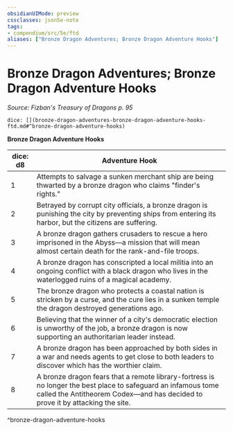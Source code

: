```yaml
---
obsidianUIMode: preview
cssclasses: json5e-note
tags:
- compendium/src/5e/ftd
aliases: ["Bronze Dragon Adventures; Bronze Dragon Adventure Hooks"]
---
```

# Bronze Dragon Adventures; Bronze Dragon Adventure Hooks
*Source: Fizban's Treasury of Dragons p. 95* 

`dice: [](bronze-dragon-adventures-bronze-dragon-adventure-hooks-ftd.md#^bronze-dragon-adventure-hooks)`

**Bronze Dragon Adventure Hooks**

| dice: d8 | Adventure Hook |
|----------|----------------|
| 1 | Attempts to salvage a sunken merchant ship are being thwarted by a bronze dragon who claims "finder's rights." |
| 2 | Betrayed by corrupt city officials, a bronze dragon is punishing the city by preventing ships from entering its harbor, but the citizens are suffering. |
| 3 | A bronze dragon gathers crusaders to rescue a hero imprisoned in the Abyss—a mission that will mean almost certain death for the rank-and-file troops. |
| 4 | A bronze dragon has conscripted a local militia into an ongoing conflict with a black dragon who lives in the waterlogged ruins of a magical academy. |
| 5 | The bronze dragon who protects a coastal nation is stricken by a curse, and the cure lies in a sunken temple the dragon destroyed generations ago. |
| 6 | Believing that the winner of a city's democratic election is unworthy of the job, a bronze dragon is now supporting an authoritarian leader instead. |
| 7 | A bronze dragon has been approached by both sides in a war and needs agents to get close to both leaders to discover which has the worthier claim. |
| 8 | A bronze dragon fears that a remote library-fortress is no longer the best place to safeguard an infamous tome called the Antitheorem Codex—and has decided to prove it by attacking the site. |
^bronze-dragon-adventure-hooks